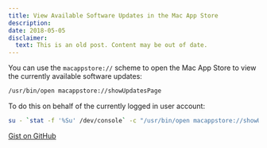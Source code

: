```yaml
---
title: View Available Software Updates in the Mac App Store
description:
date: 2018-05-05
disclaimer:
  text: This is an old post. Content may be out of date.
---
```


You can use the `macappstore://` scheme to open the Mac App Store to view the currently available software updates:

```bash
/usr/bin/open macappstore://showUpdatesPage
```

To do this on behalf of the currently logged in user account:

```bash
su - `stat -f '%Su' /dev/console` -c "/usr/bin/open macappstore://showUpdatesPage"
```

[Gist on GitHub](https://gist.github.com/lucascantor/0e3bc44a0ec64b6edc96440fecf644c6)
